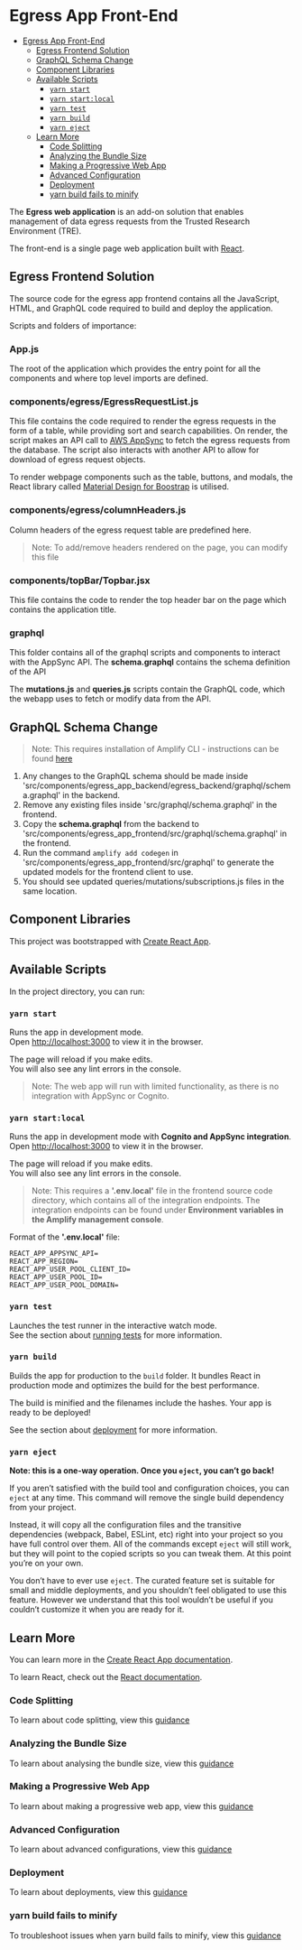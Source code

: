 # Egress App Front-End

- [Egress App Front-End](#egress-app-front-end)
  - [Egress Frontend Solution](#egress-frontend-solution)
  - [GraphQL Schema Change](#graphql-schema-change)
  - [Component Libraries](#component-libraries)
  - [Available Scripts](#available-scripts)
    - [`yarn start`](#yarn-start)
    - [`yarn start:local`](#yarn-startlocal)
    - [`yarn test`](#yarn-test)
    - [`yarn build`](#yarn-build)
    - [`yarn eject`](#yarn-eject)
  - [Learn More](#learn-more)
    - [Code Splitting](#code-splitting)
    - [Analyzing the Bundle Size](#analyzing-the-bundle-size)
    - [Making a Progressive Web App](#making-a-progressive-web-app)
    - [Advanced Configuration](#advanced-configuration)
    - [Deployment](#deployment)
    - [yarn build fails to minify](#yarn-build-fails-to-minify)

The **Egress web application** is an add-on solution that enables management of data egress requests
 from the Trusted Research Environment (TRE).

The front-end is a single page web application built with [React](https://reactjs.org/).

## Egress Frontend Solution

The source code for the egress app frontend contains all the JavaScript, HTML, and GraphQL code required
 to build and deploy the application.

Scripts and folders of importance:

### App.js

The root of the application which provides the entry point for all the components and where
 top level imports are defined.

### components/egress/EgressRequestList.js

This file contains the code required to render the egress requests in the form of a table, while providing
 sort and search capabilities. On render, the script makes an API call to [AWS AppSync](https://aws.amazon.com/appsync/) to fetch the egress requests
 from the database. The script also interacts with another API to allow for download of egress request objects.

To render webpage components such as the table, buttons, and modals, the React library called
 [Material Design for Boostrap](https://mdbootstrap.com/docs/react/) is utilised.

### components/egress/columnHeaders.js

Column headers of the egress request table are predefined here.
>Note: To add/remove headers rendered on the page, you can modify this file

### components/topBar/Topbar.jsx

This file contains the code to render the top header bar on the page which contains the application title.

### graphql

This folder contains all of the graphql scripts and components to interact with the AppSync API.
 The __schema.graphql__ contains the schema definition of the API

The __mutations.js__ and __queries.js__ scripts contain the GraphQL code, which the webapp uses
 to fetch or modify data from the API.

## GraphQL Schema Change

>Note: This requires installation of Amplify CLI - instructions can be found [here](https://docs.amplify.aws/cli/start/install)

1. Any changes to the GraphQL schema should be made inside 'src/components/egress_app_backend/egress_backend/graphql/schema.graphql' in the backend.
1. Remove any existing files inside 'src/graphql/schema.graphql' in the frontend.
1. Copy the __schema.graphql__ from the backend to  'src/components/egress_app_frontend/src/graphql/schema.graphql' in the frontend.
1. Run the command `amplify add codegen` in 'src/components/egress_app_frontend/src/graphql' to generate the updated models for the frontend client to use.
1. You should see updated queries/mutations/subscriptions.js files in the same location.

## Component Libraries

This project was bootstrapped with [Create React App](https://github.com/facebook/create-react-app).

## Available Scripts

In the project directory, you can run:

### `yarn start`

Runs the app in development mode.\
Open [http://localhost:3000](http://localhost:3000) to view it in the browser.

The page will reload if you make edits.\
You will also see any lint errors in the console.

>Note: The web app will run with limited functionality, as there is no integration with AppSync or Cognito.

### `yarn start:local`

Runs the app in development mode with **Cognito and AppSync integration**.\
Open [http://localhost:3000](http://localhost:3000) to view it in the browser.

The page will reload if you make edits.\
You will also see any lint errors in the console.

>Note: This requires a __'.env.local'__ file in the frontend source code directory, which contains
>all of the integration endpoints. The integration endpoints can be found under __Environment
>variables in the Amplify management console__.

Format of the __'.env.local'__ file:

```
REACT_APP_APPSYNC_API=
REACT_APP_REGION=
REACT_APP_USER_POOL_CLIENT_ID=
REACT_APP_USER_POOL_ID=
REACT_APP_USER_POOL_DOMAIN=
```

### `yarn test`

Launches the test runner in the interactive watch mode.\
See the section about [running tests](https://facebook.github.io/create-react-app/docs/running-tests) for more information.

### `yarn build`

Builds the app for production to the `build` folder.
It bundles React in production mode and optimizes the build for the best performance.

The build is minified and the filenames include the hashes. Your app is ready to be deployed!

See the section about [deployment](https://facebook.github.io/create-react-app/docs/deployment) for more information.

### `yarn eject`

**Note: this is a one-way operation. Once you `eject`, you can’t go back!**

If you aren’t satisfied with the build tool and configuration choices, you can `eject` at any time.
 This command will remove the single build dependency from your project.

Instead, it will copy all the configuration files and the transitive dependencies (webpack, Babel, ESLint, etc)
 right into your project so you have full control over them. All of the commands except `eject` will still work,
 but they will point to the copied scripts so you can tweak them. At this point you’re on your own.

You don’t have to ever use `eject`. The curated feature set is suitable for small and middle deployments,
 and you shouldn’t feel obligated to use this feature. However we understand that this tool wouldn’t be useful
 if you couldn’t customize it when you are ready for it.

## Learn More

You can learn more in the [Create React App documentation](https://facebook.github.io/create-react-app/docs/getting-started).

To learn React, check out the [React documentation](https://reactjs.org/).

### Code Splitting

To learn about code splitting, view this [guidance](https://facebook.github.io/create-react-app/docs/code-splitting)

### Analyzing the Bundle Size

To learn about analysing the bundle size, view this [guidance](https://facebook.github.io/create-react-app/docs/analyzing-the-bundle-size)

### Making a Progressive Web App

To learn about making a progressive web app, view this [guidance](https://facebook.github.io/create-react-app/docs/making-a-progressive-web-app)

### Advanced Configuration

To learn about advanced configurations, view this [guidance](https://facebook.github.io/create-react-app/docs/advanced-configuration)

### Deployment

To learn about deployments, view this [guidance](https://facebook.github.io/create-react-app/docs/deployment)

### yarn build fails to minify

To troubleshoot issues when yarn build fails to minify, view this [guidance](https://facebook.github.io/create-react-app/docs/troubleshooting#npm-run-build-fails-to-minify)
